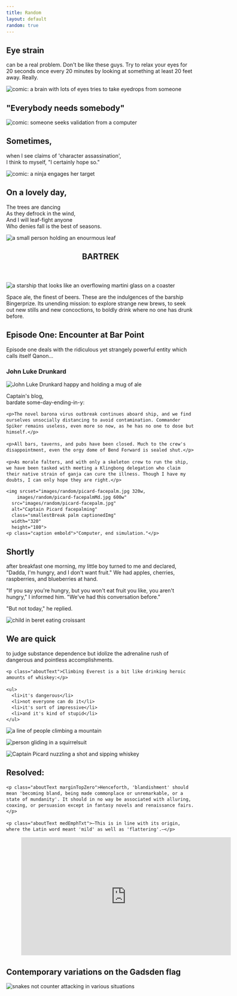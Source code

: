 ```yaml
---
title: Random
layout: default
random: true
---
```


<article class="contMaxwidth aboutContainer">
  <h2 class="leadingOne smallestBreak margBottSm">Eye strain</h2>
  <p>can be a real problem. Don't be like these guys. Try to relax your eyes for 20 seconds once every 20 minutes by looking at something at least 20 feet away. Really.</p>

  <img srcset="images/random/thebrainweyes_sm.jpg 320w,
    images/random/thebrainweyes_md.jpg 700w,
    images/random/thebrainweyes_lg.jpg 1000w"
  src="images/random/thebrainweyes_sm.jpg"
  alt="comic: a brain with lots of eyes tries to take eyedrops from someone"
  class="photoMedResp">
</article>

<article class="contMaxwidth medBreak aboutContainer">
  <h2 class="leadingOne smallestBreak margBottSm">"Everybody needs somebody"</h2>

  <img srcset="images/random/validation.jpg 300w,
    images/random/validationMd.jpg 700w,
    images/random/validationLg.jpg 1366w"
  src="images/random/validation.jpg"
  alt="comic: someone seeks validation from a computer"
  class="photoMedResp">
</article>

<article class="contMaxwidth medBreak aboutContainer">
  <h2 class="leadingOne smallestBreak margBottSm">Sometimes,</h2>
  <p class="marginTopZero">when I see claims of 'character assassination',<br>
    I think to myself, "I certainly hope so."</p>

  <img srcset="images/random/nijaLady.jpg 500w,
    images/random/ninjaLadyMd.jpg 700w,
    images/random/ninjaLadyLg.jpg 1024w"
  src="images/random/ninjaLady.jpg"
  alt="comic: a ninja engages her target"
  class="photoMedResp">
</article>

<article class="medBreak aboutContainer contMaxwidth centerGrid gridGapOne condGridRow condGridOneTwo">
  <section>
    <h2 class="leadingOne margBottSm">On a lovely day,</h2>
    <p class="aboutText marginTopZero">The trees are dancing<br>
      As they defrock in the wind,<br>
      And I will leaf-fight anyone<br>
      Who denies fall is the best of seasons.</p>
  </section>

  <img srcset="images/random/leaffight.jpg 320w,
      images/random/leaffightMd.jpg 700w,
      images/random/leaffightLg.jpg 1366w"
    src="images/random/leaffight.jpg"
    alt="a small person holding an enourmous leaf"
    class="smallestBreak photoMedResp">
</article>

<article class="medBreak centerGrid aboutContainer contMaxwidth btCont">
  <header class="centerGrid trekTitle">
    <h1 class="txtScale3 leadingOne margBottSm">BARTREK</h1>
  </header>

  <img srcset="images/random/bingerprize.jpg 320w,
      images/random/bingerprizeMd.jpg 700w,
      images/random/bingerprizeLg.jpg 1366w"
    src="images/random/bingerprize.jpg"
    alt="a starship that looks like an overflowing martini glass on a coaster"
    class="marginTopZero binger photoMedResp">

  <section class="aboutText trekIntro respTxtThirty">
    <p class="aboutText marginTopZero">Space ale, the finest of beers. These are the indulgences of the barship Bingerprize. Its unending mission: to explore strange new brews, to seek out new stills and new concoctions, to boldly drink where no one has drunk before.</p>
  </section>

  <h2 class="trekSub margBottSm leadingOne">Episode One: Encounter at Bar Point</h2>
  <p>Episode one deals with the ridiculous yet strangely powerful entity which calls itself Qanon...</p>

  <h3 class="trekSubHd margBottSm">John Luke Drunkard</h3>

  <img srcset="images/random/jeanlukedrunkard.jpg 320w,
        images/random/jeanlukedrunkardMd.jpg 500w,
        images/random/jeanlukedrunkardLg.jpg 1000w"
      src="images/random/jeanlukedrunkard.jpg"
      alt="John Luke Drunkard happy and holding a mug of ale"
      class="drunkard photoLGResp">

  <section class="aboutText trekStory">
    <p class="embold">Captain's blog,<br>
      bardate some-day-ending-in-y:</p>

    <p>The novel barona virus outbreak continues aboard ship, and we find ourselves unsocially distancing to avoid contamination. Commander Spiker remains useless, even more so now, as he has no one to dose but himself.</p>

    <p>All bars, taverns, and pubs have been closed. Much to the crew's disappointment, even the orgy dome of Bend Forward is sealed shut.</p>

    <p>As morale falters, and with only a skeleton crew to run the ship, we have been tasked with meeting a Klingbong delegation who claim their native strain of ganja can cure the illness. Though I have my doubts, I can only hope they are right.</p>
  </section>

  <section class="conditionalFlexCol palm flexAlignItemsEnd"> <!-- becomes a flex column w. end justification at screen width of 640px or higher -->

    <img srcset="images/random/picard-facepalm.jpg 320w,
        images/random/picard-facepalmMd.jpg 600w"
      src="images/random/picard-facepalm.jpg"
      alt="Captain Picard facepalming"
      class="smallestBreak palm captionedImg"
      width="320"
      height="180">
    <p class="caption embold">"Computer, end simulation."</p>
  </section>
</article>

<article class="medBreak contMaxwidth aboutContainer">
  <h2 class="leadingOne margBottSm">Shortly</h2>
  <p class="aboutText marginTopZero">after breakfast one morning, my little boy turned to me and declared, "Dadda, I'm hungry, and I don't want fruit." We had apples, cherries, raspberries, and blueberries at hand.</p>

  <p class="aboutText">"If you say you're hungry, but you won't eat fruit you like, you aren't hungry," I informed him. "We've had this conversation before."</p>

  <p class="aboutText">"But not today," he replied.</p>

  <img srcset="images/random/kidCroissant.jpg 320w,
      images/random/kidCroissantMd.jpg 700w,
      images/random/kidCroissantLg.jpg 1024w"
    src="images/random/kidCroissant.jpg"
    alt="child in beret eating croissant"
    class="smallestBreak photoMedResp"
    loading="lazy">
</article>

<article class="centerGrid medBreak aboutContainer contMaxwidth gridGapOne condGridRow condGridTwoOne">
  <section>
    <h2 class="leadingOne margBottSm">We are quick</h2>
    <p class="aboutText marginTopZero">to judge <span class="embold">substance dependence</span> but idolize the adrenaline rush of dangerous and pointless accomplishments.</p>

    <p class="aboutText">Climbing Everest is a bit like drinking heroic amounts of whiskey:</p>

    <ul>
      <li>it's dangerous</li>
      <li>not everyone can do it</li>
      <li>it's sort of impressive</li>
      <li>and it's kind of stupid</li>
    </ul>
  </section>

  <section>
  <img srcset="images/random/mountainClimb.jpg 320w,
      images/random/mountainClimbMd.jpg 700w,
      images/random/mountainClimbLg.jpg 1020w"
    src="images/random/mountainClimb.jpg"
    alt="a line of people climbing a mountain"
    class="smallestBreak photoMedResp"
    loading="lazy">

  <img srcset="images/random/squirrelsuit.jpg 320w,
      images/random/squirrelsuitMd.jpg 700w,
      images/random/squirrelsuitLg.jpg 1366w"
    src="images/random/squirrelsuit.jpg"
    alt="person gliding in a squirrelsuit"
    class="smallestBreak photoMedResp"
    loading="lazy">

  <img srcset="images/random/cuddlydrunk.jpg 320w,
      images/random/cuddlydrunkMd.jpg 700w,
      images/random/cuddlydrunkLg.jpg 1366w"
    src="images/random/cuddlydrunk.jpg"
    alt="Captain Picard nuzzling a shot and sipping whiskey"
    class="smallestBreak photoMedResp"
    loading="lazy">
  </section>
</article>

<article class="medBreak contMaxwidth">
  <section class="aboutContainer">
    <h2 class="leadingOne margBottSm">Resolved:</h2>
    <!--
      <img src="images/random/blandished.svg"
        alt="quartered beige circles on beige rectangles"
        class="smallestBreak photoMedResp">
        -->

    <p class="aboutText marginTopZero">Henceforth, 'blandishment' should mean 'becoming bland, being made commonplace or unremarkable, or a state of mundanity'. It should in no way be associated with alluring, coaxing, or persuasion except in fantasy novels and renaissance fairs.</p>

    <p class="aboutText medEmphTxt">–This is in line with its origin, where the Latin word meant 'mild' as well as 'flattering'.–</p>
  </section>

  <figure class="smBreak" style="--aspect-ratio: 16/9;">
    <!-- a video clip from 'The Ten Commandments': "So let it be written, so let it be done." -->
    <iframe title="Ten_Commandments_clip" class="respIframe" width="560"
      height="315" loading="lazy" src="https://www.youtube.com/embed/3bQnxlHZsjY" frameborder="0" allow="accelerometer; autoplay; encrypted-media; gyroscope; picture-in-picture" allowfullscreen></iframe>
  </figure>
</article>

<article class="centerGrid medBreak contMaxwidth">
  <h2 class="aboutContainer">Contemporary variations on the Gadsden flag</h2>
  <img srcset="images/random/gadsden.jpg 320w,
      images/random/gadsdenMd.jpg 512w,
      images/random/gadsdenLg.jpg 1024w"
    src="images/random/gadsden.jpg"
    alt="snakes not counter attacking in various situations"
    class="smallestBreak photoMedResp gridSelfJustCenter conditionalLeftMarg conditionalRightMarg"
    loading="lazy">
</article>

